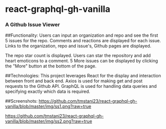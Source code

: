 # react-graphql-gh-vanilla

### A Github Issue Viewer

##Functionality:
Users can input an organization and repo and see the first 5 issues for the repo.  Comments and reactions are displayed for each issue.  Links to the organization, repo and issue's, Github pages are displayed.

The repo star count is displayed.  Users can star the repository and add heart emoticons to a comment.  5 More issues can be displayed by clicking the "More" button at the bottom of the page.  

##Technologies:
This project leverages React for the display and interaction between front and back end.  Axios is used for making get and post requests to the Github API.  GraphQL is used for handling data queries and specifying exactly which data is required.  

##Screenshots:
https://github.com/tmstani23/react-graphql-gh-vanilla/blob/master/img/ss1.png?raw=true

https://github.com/tmstani23/react-graphql-gh-vanilla/blob/master/img/ss2.png?raw=true
